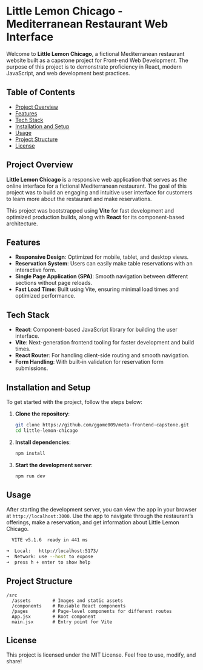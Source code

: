 # Little Lemon Chicago - Mediterranean Restaurant Web Interface

Welcome to **Little Lemon Chicago**, a fictional Mediterranean restaurant website built as a capstone project for Front-end Web Development. The purpose of this project is to demonstrate proficiency in React, modern JavaScript, and web development best practices.

## Table of Contents

- [Project Overview](#project-overview)
- [Features](#features)
- [Tech Stack](#tech-stack)
- [Installation and Setup](#installation-and-setup)
- [Usage](#usage)
- [Project Structure](#project-structure)
- [License](#license)

## Project Overview

**Little Lemon Chicago** is a responsive web application that serves as the online interface for a fictional Mediterranean restaurant. The goal of this project was to build an engaging and intuitive user interface for customers to learn more about the restaurant and make reservations.

This project was bootstrapped using **Vite** for fast development and optimized production builds, along with **React** for its component-based architecture.

## Features

- **Responsive Design**: Optimized for mobile, tablet, and desktop views.
- **Reservation System**: Users can easily make table reservations with an interactive form.
- **Single Page Application (SPA)**: Smooth navigation between different sections without page reloads.
- **Fast Load Time**: Built using Vite, ensuring minimal load times and optimized performance.

## Tech Stack

- **React**: Component-based JavaScript library for building the user interface.
- **Vite**: Next-generation frontend tooling for faster development and build times.
- **React Router**: For handling client-side routing and smooth navigation.
- **Form Handling**: With built-in validation for reservation form submissions.

## Installation and Setup

To get started with the project, follow the steps below:

1. **Clone the repository**:
   ```bash
   git clone https://github.com/ggome009/meta-frontend-capstone.git
   cd little-lemon-chicago
   ```

2. **Install dependencies**:
   ```bash
   npm install
   ```

3. **Start the development server**:
   ```bash
   npm run dev
   ```

## Usage

After starting the development server, you can view the app in your browser at `http://localhost:3000`. Use the app to navigate through the restaurant’s offerings, make a reservation, and get information about Little Lemon Chicago.

   ```bash
     VITE v5.1.6  ready in 441 ms

  ➜  Local:   http://localhost:5173/
  ➜  Network: use --host to expose
  ➜  press h + enter to show help
   ```

## Project Structure

```
/src
  /assets        # Images and static assets
  /components    # Reusable React components
  /pages         # Page-level components for different routes
  App.jsx        # Root component
  main.jsx       # Entry point for Vite
```

## License

This project is licensed under the MIT License. Feel free to use, modify, and share!